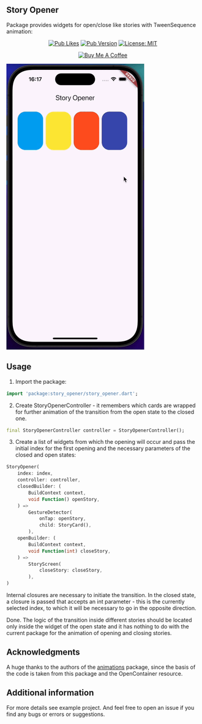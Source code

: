 ## Story Opener
Package provides widgets for open/close like stories with TweenSequence animation:

<div align="center">

  <a href="">![Pub Likes](https://img.shields.io/pub/likes/story_opener?color=success)</a>
  <a href="">![Pub Version](https://img.shields.io/pub/v/story_opener?color=important)</a>
  <a href="https://opensource.org/licenses/MIT"><img src="https://img.shields.io/badge/license-MIT-blue.svg" alt="License: MIT"></a>

</div>

<div align="center">
  <a href="https://www.buymeacoffee.com/ivangalkin" target="_blank"><img src="https://cdn.buymeacoffee.com/buttons/v2/default-yellow.png" alt="Buy Me A Coffee" height="32px" width= "128px"></a>
</div>

![Demo](asset/demo.gif)

## Usage
1) Import the package:
```dart
import 'package:story_opener/story_opener.dart';
```
2) Create StoryOpenerController - it remembers which cards are wrapped for further animation of the transition from the open state to the closed one.
```dart
final StoryOpenerController controller = StoryOpenerController();
```

3) Create a list of widgets from which the opening will occur and pass the initial index for the first opening and the necessary parameters of the closed and open states:
```dart
StoryOpener(
    index: index,
    controller: controller,
    closedBuilder: (
        BuildContext context,
        void Function() openStory,
    ) =>
        GestureDetector(
            onTap: openStory,
            child: StoryCard(),
        ),
    openBuilder: (
        BuildContext context,
        void Function(int) closeStory,
    ) =>
        StoryScreen(
            closeStory: closeStory,
        ),
)
```
Internal closures are necessary to initiate the transition.
In the closed state, a closure is passed that accepts an int parameter - this is the currently selected index, to which it will be necessary to go in the opposite direction.

Done.
The logic of the transition inside different stories should be located only inside the widget of the open state and it has nothing to do with the current package for the animation of opening and closing stories.

## Acknowledgments
A huge thanks to the authors of the [animations](https://pub.dev/packages/animations) package, since the basis of the code is taken from this package and the OpenContainer resource.

## Additional information
For more details see example project. And feel free to open an issue if you find any bugs or errors or suggestions.
